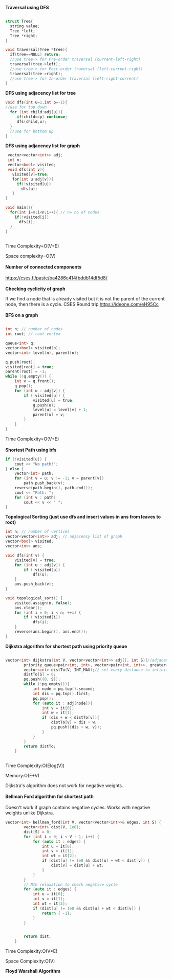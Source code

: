 **Traversal using DFS**

```cpp

struct Tree{
  string value;
  Tree *left;
  Tree *right;
}

void traversal(Tree *tree){
  if(tree==NULL) return;
  //use tree-> for Pre-order traversal (current-left-right)
  traversal(tree->left);
  //use tree-> for Post-order traversal (left-current-right)
  traversal(tree->right);
  //use tree-> for In-order traversal (left-right-current)
}

```
**DFS using adjacency list for tree**

```cpp
void dfs(int u=1,int p=-1){
//use for top down
  for (int child:adj[u]){
     if(child==p) continue;
     dfs(child,u);
  }
  //use for bottom up
}

```
**DFS using adjacency list for graph**
```cpp
 vector<vector<int>> adj;
 int n;
 vector<bool> visited;
 void dfs(int v){
   visited[v]=true;
   for(int u:adj[v]){
     if(!visited[u]) 
       dfs(u);
   }
}

void main(){
  for(int i=0;i<n;i++){ // n= no of nodes
    if(!visited[i])
      dfs(i);
  }
} 
  
```
Time Complexity=O(V+E)

Space complexity=O(V) 
<br><br>
**Number of connected components**
<br><br>
https://cses.fi/paste/ba4286c414fbddb14df5d8/
<br><br>
**Checking cyclicity of graph**<br>

If we find a node that is already visited but it is not the parent of the current node, then there is a cycle.
CSES:Round trip
https://ideone.com/eH95Cc
<br><br>
**BFS on a graph**
```cpp

int n; // number of nodes
int root; // root vertex

queue<int> q;
vector<bool> visited(n);
vector<int> level(n), parent(n);

q.push(root);
visited[root] = true;
parent[root] = -1;
while (!q.empty()) {
    int v = q.front();
    q.pop();
    for (int u : adj[v]) {
        if (!visited[u]) {
            visited[u] = true;
            q.push(u);
            level[u] = level[v] + 1;
            parent[u] = v;
        }
    }
}


```
Time Complexity=O(V+E)
<br><br>
**Shortest Path using bfs**
```cpp
if (!visited[u]) {
    cout << "No path!";
} else {
    vector<int> path;
    for (int v = u; v != -1; v = parent[v])
        path.push_back(v);
    reverse(path.begin(), path.end());
    cout << "Path: ";
    for (int v : path)
        cout << v << " ";
}

```
**Topological Sorting (just use dfs and insert values in ans from leaves to root)**
```cpp
int n; // number of vertices
vector<vector<int>> adj; // adjacency list of graph
vector<bool> visited;
vector<int> ans;

void dfs(int v) {
    visited[v] = true;
    for (int u : adj[v]) {
        if (!visited[u])
            dfs(u);
    }
    ans.push_back(v);
}

void topological_sort() {
    visited.assign(n, false);
    ans.clear();
    for (int i = 0; i < n; ++i) {
        if (!visited[i])
            dfs(i);
    }
    reverse(ans.begin(), ans.end());
}
```
**Dijkstra algorithm for shortest path using priority queue**
```cpp

vector<int> dijkstra(int V, vector<vector<int>> adj[], int S){//adjacency list contains the vertices that are connected along with the weight
        priority_queue<pair<int, int>, vector<pair<int, int>>, greater<pair<int, int>>> pq;
        vector<int> distTo(V, INT_MAX);// set every distance to infinity
        distTo[S] = 0;
        pq.push({0, S});
        while (!pq.empty()){
            int node = pq.top().second;
            int dis = pq.top().first;
            pq.pop();
            for (auto it : adj[node]){
                int v = it[0];
                int w = it[1];
                if (dis + w < distTo[v]){
                    distTo[v] = dis + w;
                    pq.push({dis + w, v});
                }
            }
        }
        return distTo;
    }
    
```
Time Complexity:O(Elog(V))

Memory:O(E+V)

Dijkstra's algorithm does not work for negative weights. 
<br><br>
**Bellman Ford algorithm for shortest path**
<br><br>
Doesn't work if graph contains negative cycles.
Works with negative weights unlike Dijkstra.
```cpp
vector<int> bellman_ford(int V, vector<vector<int>>& edges, int S) {
		vector<int> dist(V, 1e8);
		dist[S] = 0;
		for (int i = 0; i < V - 1; i++) {
			for (auto it : edges) {
				int u = it[0];
				int v = it[1];
				int wt = it[2];
				if (dist[u] != 1e8 && dist[u] + wt < dist[v]) {
					dist[v] = dist[u] + wt;
				}
			}
		}
		// Nth relaxation to check negative cycle
		for (auto it : edges) {
			int u = it[0];
			int v = it[1];
			int wt = it[2];
			if (dist[u] != 1e8 && dist[u] + wt < dist[v]) {
				return { -1};
			}
		}


		return dist;
	}
```
Time Complexity:O(V*E)

Space Complexity:O(V)<br>

**Floyd Warshall Algorithm**


    
















  

